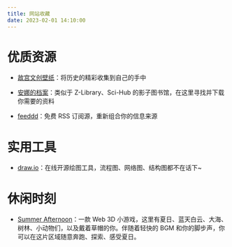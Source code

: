 ```yaml
---
title: 网站收藏
date: 2023-02-01 14:10:00
---
```


# 优质资源
- [故宫文创壁纸](https://www.dpm.org.cn/lights/royal.html)：将历史的精彩收集到自己的手中

- [安娜的档案](https://zh.annas-archive.org/)：类似于 Z-Library、Sci-Hub 的影子图书馆，在这里寻找并下载你需要的资料

- [feeddd](https://feeddd.org/)：免费 RSS 订阅源，重新组合你的信息来源

# 实用工具
- [draw.io](https://app.diagrams.net/)：在线开源绘图工具，流程图、网络图、结构图都不在话下~

# 休闲时刻
- [Summer Afternoon](https://summer-afternoon.vlucendo.com/)：一款 Web 3D 小游戏，这里有夏日、蓝天白云、大海、树林、小动物们，以及戴着草帽的你。伴随着轻快的 BGM 和你的脚步声，你可以在这片区域随意奔跑、探索、感受夏日。



